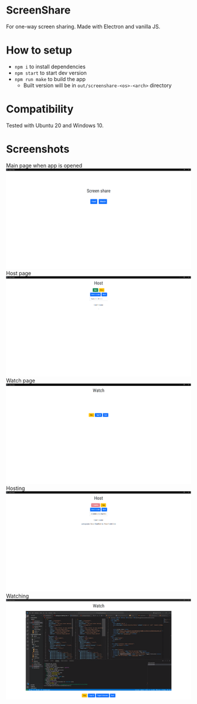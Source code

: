 # ScreenShare

For one-way screen sharing. Made with Electron and vanilla JS.

# How to setup

 - `npm i` to install dependencies
 - `npm start` to start dev version
 - `npm run make` to build the app
   - Built version will be in `out/screenshare-<os>-<arch>` directory
# Compatibility
Tested with Ubuntu 20 and Windows 10.
# Screenshots

Main page when app is opened
![Index.html](screenshots/index.png)
Host page
![Host](screenshots/host.png)
Watch page
![Watch](screenshots/watch.png)
Hosting
![Hosting](screenshots/sharing.png)
Watching
![Watching](screenshots/watching.png)

